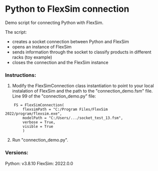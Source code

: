 # Python to FlexSim connection
Demo script for connecting Python with FlexSim.

The script:
* creates a socket connection between Python and FlexSim
* opens an instance of FlexSim
* sends information through the socket to classify products in different racks (toy example)
* closes the connection and the FlexSim instance

### Instructions:
1. Modify the FlexSimConnection class instantiation to point to your local instalation of FlexSim and the path to the "connection_demo.fsm" file.
Line 99 of the "connection_demo.py" file:
```
    FS = FlexSimConnection(
        flexsimPath = "C:/Program Files/FlexSim 2022/program/flexsim.exe",
        modelPath = "C:/Users/.../socket_test_13.fsm",
        verbose = True,
        visible = True
        )
```
2. Run "connection_demo.py".

### Versions:
Python: v3.8.10
FlexSim: 2022.0.0